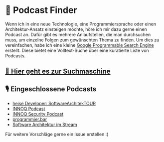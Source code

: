 # 🔎 Podcast Finder
Wenn ich in eine neue Technologie, eine Programmiersprache oder einen Architektur-Ansatz einsteigen möchte, höre ich mir dazu gerne einen Podcast an. Dafür gibt es mehrere Anlaufstellen, die man durchsuchen muss, um einzelne Folgen zum gewünschten Thema zu finden. Um dies zu vereinfachen, habe ich eine kleine [Google Programmable Search Engine](https://programmablesearchengine.google.com/about/) erstellt. Diese bietet eine Volltext-Suche über eine kuratierte Liste von Podcasts.

## [🔗 Hier geht es zur Suchmaschine](https://cse.google.com/cse?cx=ff8a44c8024bc6f20)

## 🎙 Eingeschlossene Podcasts
* [heise Developer: SoftwareArchitekTOUR](https://www.heise.de/developer/SoftwareArchitekTOUR-4076349.html)
* [INNOQ Podcast](https://www.innoq.com/de/podcast/)
* [INNOQ Security Podcast](https://www.innoq.com/de/podcast/?channel=security)
* [programmier.bar](https://www.programmier.bar/podcast)
* [Software Architektur im Stream](https://software-architektur.tv/podcast.html)

Für weitere Vorschläge gerne ein Issue erstellen :)
